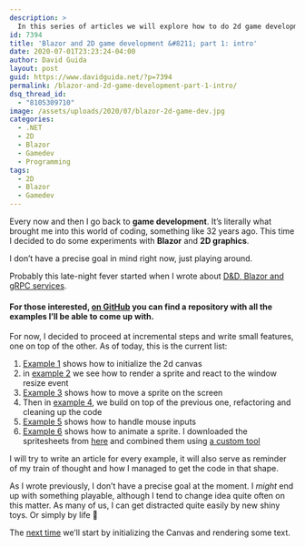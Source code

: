 ```yaml
---
description: >
  In this series of articles we will explore how to do 2d game development with Blazor using an HTML Canvas. All the code will be available on GitHub.
id: 7394
title: 'Blazor and 2D game development &#8211; part 1: intro'
date: 2020-07-01T23:23:24-04:00
author: David Guida
layout: post
guid: https://www.davidguida.net/?p=7394
permalink: /blazor-and-2d-game-development-part-1-intro/
dsq_thread_id:
  - "8105309710"
image: /assets/uploads/2020/07/blazor-2d-game-dev.jpg
categories:
  - .NET
  - 2D
  - Blazor
  - Gamedev
  - Programming
tags:
  - 2D
  - Blazor
  - Gamedev
---
```

Every now and then I go back to **game development**. It&#8217;s literally what brought me into this world of coding, something like 32 years ago. This time I decided to do some experiments with **Blazor** and **2D graphics**.

I don&#8217;t have a precise goal in mind right now, just playing around. 

Probably this late-night fever started when I wrote about <a href="https://www.davidguida.net/how-to-consume-dd-rest-api-over-grpc-web-blazor-part-1-the-client/" target="_blank" aria-label="undefined (opens in a new tab)" rel="noreferrer noopener">D&D, Blazor and gRPC services</a>. 

#### For those interested, <a href="https://github.com/mizrael/BlazorCanvas" target="_blank" aria-label="undefined (opens in a new tab)" rel="noreferrer noopener">on GitHub</a> you can find a repository with all the examples I&#8217;ll be able to come up with.

For now, I decided to proceed at incremental steps and write small features, one on top of the other. As of today, this is the current list:

  1. <a aria-label="undefined (opens in a new tab)" href="https://github.com/mizrael/BlazorCanvas/tree/master/BlazorCanvas.Example1" target="_blank" rel="noreferrer noopener">Example 1</a> shows how to initialize the 2d canvas
  2. in <a aria-label="undefined (opens in a new tab)" href="https://github.com/mizrael/BlazorCanvas/tree/master/BlazorCanvas.Example2" target="_blank" rel="noreferrer noopener">example 2</a> we see how to render a sprite and react to the window resize event
  3. <a aria-label="undefined (opens in a new tab)" href="https://github.com/mizrael/BlazorCanvas/tree/master/BlazorCanvas.Example3" target="_blank" rel="noreferrer noopener">Example 3</a> shows how to move a sprite on the screen
  4. Then in <a aria-label="undefined (opens in a new tab)" href="https://github.com/mizrael/BlazorCanvas/tree/master/BlazorCanvas.Example4" target="_blank" rel="noreferrer noopener">example 4</a>, we build on top of the previous one, refactoring and cleaning up the code
  5. <a aria-label="undefined (opens in a new tab)" href="https://github.com/mizrael/BlazorCanvas/tree/master/BlazorCanvas.Example5" target="_blank" rel="noreferrer noopener">Example 5</a> shows how to handle mouse inputs
  6. <a aria-label="undefined (opens in a new tab)" href="https://github.com/mizrael/BlazorCanvas/tree/master/BlazorCanvas.Example6" target="_blank" rel="noreferrer noopener">Example 6</a> shows how to animate a sprite. I downloaded the spritesheets from [here](https://luizmelo.itch.io/medieval-warrior-pack-2) and combined them using [a custom tool](https://github.com/mizrael/BlazorCanvas/tree/master/tools/AnimatedSpritesProcessor)

I will try to write an article for every example, it will also serve as reminder of my train of thought and how I managed to get the code in that shape.

As I wrote previously, I don&#8217;t have a precise goal at the moment. I _might_ end up with something playable, although I tend to change idea quite often on this matter. As many of us, I can get distracted quite easily by new shiny toys. Or simply by life 🙂

The <a href="https://www.davidguida.net/blazor-gamedev-part-2-canvas-initialization/" target="_blank" aria-label="undefined (opens in a new tab)" rel="noreferrer noopener">next time</a> we&#8217;ll start by initializing the Canvas and rendering some text.



<div class="post-details-footer-widgets">
</div>